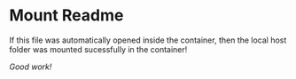 # Mount Readme

If this file was automatically opened inside the container, then the local host folder was mounted sucessfully in the container!

_Good work!_